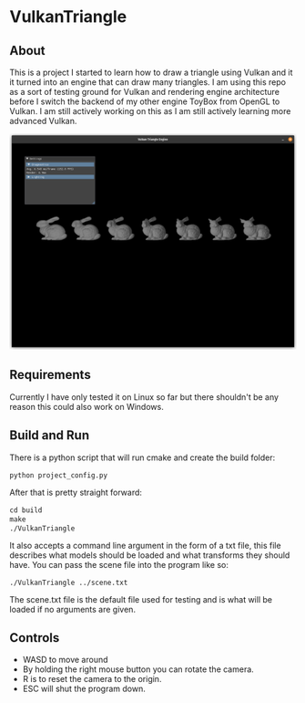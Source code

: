 # VulkanTriangle

## About

This is a project I started to learn how to draw a triangle using Vulkan and it it turned into an engine that can draw many triangles. I am using this repo as a sort of testing ground for Vulkan and rendering engine architecture before I switch the backend of my other engine ToyBox from OpenGL to Vulkan. I am still actively working on this as I am still actively learning more advanced Vulkan.

![7 Bunnies](/screenshots/7_Bunnies.png)

## Requirements

Currently I have only tested it on Linux so far but there shouldn't be any reason this could also work on Windows.

## Build and Run

There is a python script that will run cmake and create the build folder:

```
python project_config.py
```
After that is pretty straight forward:

```
cd build
make
./VulkanTriangle
```
It also accepts a command line argument in the form of a txt file, this file describes what models should be loaded and what transforms they should have. You can pass the scene file into the program like so:

```
./VulkanTriangle ../scene.txt
```

The scene.txt file is the default file used for testing and is what will be loaded if no arguments are given.

## Controls

* WASD to move around
* By holding the right mouse button you can rotate the camera.
* R is to reset the camera to the origin.
* ESC will shut the program down.
